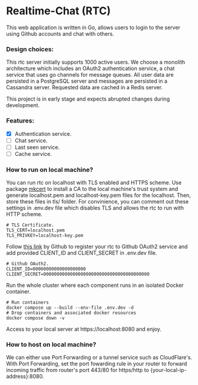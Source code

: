 # Realtime-Chat (RTC)

This web application is written in Go, allows users to login to the server using Github accounts and chat with others. 

### Design choices:
This rtc server initially supports 1000 active users. We choose a monolith architecture which includes an OAuth2 authentication service, a chat service that uses go channels for message queues. All user data are persisted in a PostgreSQL server and messages are persisted in a Cassandra server. Requested data are cached in a Redis server.

This project is in early stage and expects abrupted changes during development.

### Features:
- [x] Authentication service.
- [ ] Chat service.
- [ ] Last seen service.
- [ ] Cache service.

### How to run on local machine?
You can run rtc on localhost with TLS enabled and HTTPS scheme. Use package [mkcert](https://github.com/FiloSottile/mkcert) to install a CA to the local machine's trust system and generate localhost.pem and localhost-key.pem files for the localhost. Then, store these files in tls/ folder. For convinience, you can comment out these settings in .env.dev file which disables TLS and allows the rtc to run with HTTP scheme.
```properties
# TLS Certificate.
TLS_CERT=localhost.pem
TLS_PRIVKEY=localhost-key.pem
```

Follow [this link](https://docs.github.com/en/apps/oauth-apps/building-oauth-apps/creating-an-oauth-app) by Github to register your rtc to Github OAuth2 service and add provided CLIENT_ID and CLIENT_SECRET in .env.dev file.
```properties
# Github OAuth2.
CLIENT_ID=00000000000000000000
CLIENT_SECRET=0000000000000000000000000000000000000000
```

Run the whole cluster where each component runs in an isolated Docker container.
```shell
# Run containers
docker compose up --build --env-file .env.dev -d
# Drop containers and associated docker resources
docker compose down -v
```

Access to your local server at https://localhost:8080 and enjoy.

### How to host on local machine?
We can either use Port Forwarding or a tunnel service such as CloudFlare's.
With Port Forwarding, set the port fowarding rule in your router to forward incoming traffic from router's port 443/80 for https/http to {your-local-ip-address}:8080.
